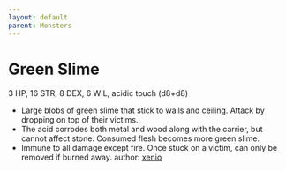 ```yaml
---
layout: default
parent: Monsters
---
```

# Green Slime
3 HP, 16 STR, 8 DEX, 6 WIL, acidic touch (d8+d8)
- Large blobs of green slime that stick to walls and ceiling. Attack by dropping on top of their victims.
- The acid corrodes both metal and wood along with the carrier, but cannot affect stone. Consumed flesh becomes more green slime. 
- Immune to all damage except fire. Once stuck on a victim, can only be removed if burned away.
author: [xenio](https://xenioinabottle.blogspot.com/2021/03/classic-monsters-for-cairnito-part-2.html)
